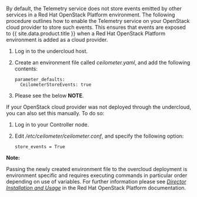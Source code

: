By default, the Telemetry service does not store events emitted by other
services in a Red Hat OpenStack Platform environment. The following
procedure outlines how to enable the Telemetry service on your OpenStack
cloud provider to store such events. This ensures that events are
exposed to {{ site.data.product.title }} when a Red Hat OpenStack Platform environment
is added as a cloud provider.

1.  Log in to the undercloud host.

2.  Create an environment file called *ceilometer.yaml*, and add the
    following contents:

        parameter_defaults:
          CeilometerStoreEvents: true

3.  Please see the below **NOTE**.

If your OpenStack cloud provider was not deployed through the
undercloud, you can also set this manually. To do so:

1.  Log in to your Controller node.

2.  Edit */etc/ceilometer/ceilometer.conf*, and specify the following
    option:

        store_events = True

**Note:**

Passing the newly created environment file to the overcloud deployment is environment specific and requires executing commands in particular order depending on use of variables. For further information please see
[*Director Installation and Usage*](https://access.redhat.com/documentation/en-us/red_hat_openstack_platform/11/html/director_installation_and_usage/)
in the Red Hat OpenStack Platform documentation.
